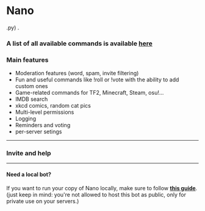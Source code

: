 # Nano
.py) .

  
### A list of all available commands is available [here](http://nanobot.pw/commands.html)  
  
### Main features  
* Moderation features (word, spam, invite filtering)  
* Fun and useful commands like !roll or !vote with the ability to add custom ones  
* Game-related commands for TF2, Minecraft, Steam, osu!...  
* IMDB search  
* xkcd comics, random cat pics  
* Multi-level permissions  
* Logging  
* Reminders and voting
* per-server setings  
  
---

### Invite and help  
  
  

----

#### Need a local bot?
If you want to run your copy of Nano locally, make sure to follow **[this guide](https://github.com/DefaltSimon/Nano/wiki/Hosting-Nano-yourself)**. (just keep in mind: you're not allowed to host this bot as public, only for private use on your servers.)
